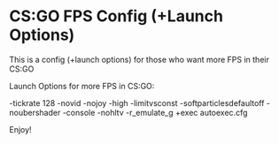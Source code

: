 # CS:GO FPS Config (+Launch Options)

This is a config (+launch options) for those who want more FPS in their CS:GO

Launch Options for more FPS in CS:GO:

-tickrate 128 -novid -nojoy -high -limitvsconst -softparticlesdefaultoff -noubershader -console -nohltv -r_emulate_g +exec autoexec.cfg

Enjoy!
